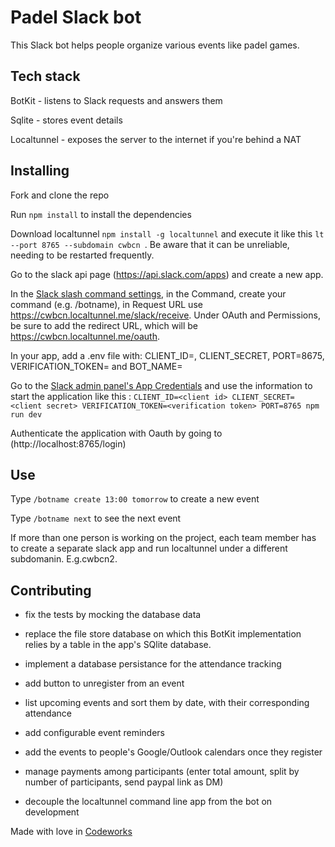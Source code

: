 # Padel Slack bot

This Slack bot helps people organize various events like padel games.

## Tech stack

BotKit - listens to Slack requests and answers them

Sqlite - stores event details

Localtunnel - exposes the server to the internet if you're behind a NAT

## Installing

Fork and clone the repo

Run `npm install` to install the dependencies

Download localtunnel `npm install -g localtunnel` and execute it like this `lt --port 8765 --subdomain cwbcn `. Be aware that it can be unreliable, needing to be restarted frequently.

Go to the slack api page (https://api.slack.com/apps) and create a new app.

In the [Slack slash command settings](https://api.slack.com/apps/A6EMKTEAJ/slash-commands), in the Command, create your command (e.g. /botname), in Request URL use https://cwbcn.localtunnel.me/slack/receive. Under OAuth and Permissions, be sure to add the redirect URL, which will be https://cwbcn.localtunnel.me/oauth.

In your app, add a .env file with: CLIENT_ID=<your api client id>, CLIENT_SECRET<your api client secret>, PORT=8675, VERIFICATION_TOKEN=<your verification token> and BOT_NAME=<your bot name>

Go to the [Slack admin panel's App  Credentials](https://api.slack.com/apps/A6EMKTEAJ/general) and use the information to start the application like this : `CLIENT_ID=<client id> CLIENT_SECRET=<client secret> VERIFICATION_TOKEN=<verification token> PORT=8765 npm run dev`

Authenticate the application with Oauth by going to (http://localhost:8765/login)

## Use

Type ```/botname create 13:00 tomorrow``` to create a new event

Type ```/botname next``` to see the next event

If more than one person is working on the project, each team member has to create a separate slack app and run localtunnel under a different subdomanin. E.g.cwbcn2.

## Contributing

- fix the tests by mocking the database data

- replace the file store database on which this BotKit implementation relies by a table in the app's SQlite database.

- implement a database persistance for the attendance tracking

- add button to unregister from an event

- list upcoming events and sort them by date, with their corresponding attendance

- add configurable event reminders

- add the events to people's Google/Outlook calendars once they register

- manage payments among participants (enter total amount, split by number of participants, send paypal link as DM)

- decouple the localtunnel command line app from the bot on development


Made with love in [Codeworks](http://www.codeworks.me)
